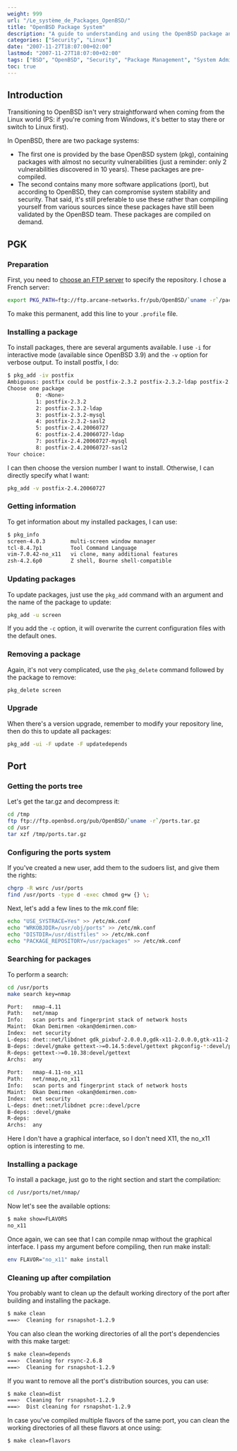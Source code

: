 ```yaml
---
weight: 999
url: "/Le_système_de_Packages_OpenBSD/"
title: "OpenBSD Package System"
description: "A guide to understanding and using the OpenBSD package and ports systems for software management."
categories: ["Security", "Linux"]
date: "2007-11-27T18:07:00+02:00"
lastmod: "2007-11-27T18:07:00+02:00"
tags: ["BSD", "OpenBSD", "Security", "Package Management", "System Administration"]
toc: true
---
```


## Introduction

Transitioning to OpenBSD isn't very straightforward when coming from the Linux world (PS: if you're coming from Windows, it's better to stay there or switch to Linux first).

In OpenBSD, there are two package systems:

- The first one is provided by the base OpenBSD system (pkg), containing packages with almost no security vulnerabilities (just a reminder: only 2 vulnerabilities discovered in 10 years). These packages are pre-compiled.
- The second contains many more software applications (port), but according to OpenBSD, they can compromise system stability and security. That said, it's still preferable to use these rather than compiling yourself from various sources since these packages have still been validated by the OpenBSD team. These packages are compiled on demand.

## PGK

### Preparation

First, you need to [choose an FTP server](https://www.openbsd.org/fr/ftp.html) to specify the repository. I chose a French server:

```bash
export PKG_PATH=ftp://ftp.arcane-networks.fr/pub/OpenBSD/`uname -r`/packages/`machine -a`/
```

To make this permanent, add this line to your `.profile` file.

### Installing a package

To install packages, there are several arguments available. I use `-i` for interactive mode (available since OpenBSD 3.9) and the `-v` option for verbose output. To install postfix, I do:

```bash
$ pkg_add -iv postfix
Ambiguous: postfix could be postfix-2.3.2 postfix-2.3.2-ldap postfix-2.3.2-mysql postfix-2.3.2-sasl2 postfix-2.4.20060727 postfix-2.4.20060727-ldap postfix-2.4.20060727-mysql postfix-2.4.20060727-sasl2
Choose one package
         0: <None>
         1: postfix-2.3.2
         2: postfix-2.3.2-ldap
         3: postfix-2.3.2-mysql
         4: postfix-2.3.2-sasl2
         5: postfix-2.4.20060727
         6: postfix-2.4.20060727-ldap
         7: postfix-2.4.20060727-mysql
         8: postfix-2.4.20060727-sasl2
Your choice:
```

I can then choose the version number I want to install. Otherwise, I can directly specify what I want:

```bash
pkg_add -v postfix-2.4.20060727
```

### Getting information

To get information about my installed packages, I can use:

```bash
$ pkg_info
screen-4.0.3        multi-screen window manager
tcl-8.4.7p1         Tool Command Language
vim-7.0.42-no_x11   vi clone, many additional features
zsh-4.2.6p0         Z shell, Bourne shell-compatible
```

### Updating packages

To update packages, just use the `pkg_add` command with an argument and the name of the package to update:

```bash
pkg_add -u screen
```

If you add the `-c` option, it will overwrite the current configuration files with the default ones.

### Removing a package

Again, it's not very complicated, use the `pkg_delete` command followed by the package to remove:

```bash
pkg_delete screen
```

### Upgrade

When there's a version upgrade, remember to modify your repository line, then do this to update all packages:

```bash
pkg_add -ui -F update -F updatedepends
```

## Port

### Getting the ports tree

Let's get the tar.gz and decompress it:

```bash
cd /tmp
ftp ftp://ftp.openbsd.org/pub/OpenBSD/`uname -r`/ports.tar.gz
cd /usr
tar xzf /tmp/ports.tar.gz
```

### Configuring the ports system

If you've created a new user, add them to the sudoers list, and give them the rights:

```bash
chgrp -R wsrc /usr/ports
find /usr/ports -type d -exec chmod g+w {} \;
```

Next, let's add a few lines to the mk.conf file:

```bash
echo "USE_SYSTRACE=Yes" >> /etc/mk.conf
echo "WRKOBJDIR=/usr/obj/ports" >> /etc/mk.conf
echo "DISTDIR=/usr/distfiles" >> /etc/mk.conf
echo "PACKAGE_REPOSITORY=/usr/packages" >> /etc/mk.conf
```

### Searching for packages

To perform a search:

```bash
cd /usr/ports
make search key=nmap
```

```bash
Port:   nmap-4.11
Path:   net/nmap
Info:   scan ports and fingerprint stack of network hosts
Maint:  Okan Demirmen <okan@demirmen.com>
Index:  net security
L-deps: dnet::net/libdnet gdk_pixbuf-2.0.0.0,gdk-x11-2.0.0.0,gtk-x11-2.0.0.0::x11/gtk+2 iconv.>=4::converters/libiconv intl.>=3:gettext->=0.10.38:devel/gettext pcre::devel/pcre
B-deps: :devel/gmake gettext->=0.14.5:devel/gettext pkgconfig-*:devel/pkgconfig
R-deps: gettext->=0.10.38:devel/gettext
Archs:  any
 
Port:   nmap-4.11-no_x11
Path:   net/nmap,no_x11
Info:   scan ports and fingerprint stack of network hosts
Maint:  Okan Demirmen <okan@demirmen.com>
Index:  net security
L-deps: dnet::net/libdnet pcre::devel/pcre
B-deps: :devel/gmake
R-deps: 
Archs:  any
```

Here I don't have a graphical interface, so I don't need X11, the no_x11 option is interesting to me.

### Installing a package

To install a package, just go to the right section and start the compilation:

```bash
cd /usr/ports/net/nmap/
```

Now let's see the available options:

```bash
$ make show=FLAVORS
no_x11
```

Once again, we can see that I can compile nmap without the graphical interface. I pass my argument before compiling, then run make install:

```bash
env FLAVOR="no_x11" make install
```

### Cleaning up after compilation

You probably want to clean up the default working directory of the port after building and installing the package.

```bash
$ make clean
===>  Cleaning for rsnapshot-1.2.9
```

You can also clean the working directories of all the port's dependencies with this make target:

```bash
$ make clean=depends
===>  Cleaning for rsync-2.6.8
===>  Cleaning for rsnapshot-1.2.9
```

If you want to remove all the port's distribution sources, you can use:

```bash
$ make clean=dist
===>  Cleaning for rsnapshot-1.2.9
===>  Dist cleaning for rsnapshot-1.2.9
```

In case you've compiled multiple flavors of the same port, you can clean the working directories of all these flavors at once using:

```bash
$ make clean=flavors
```
